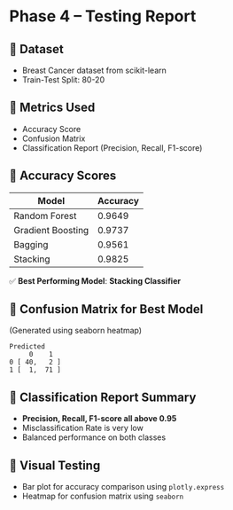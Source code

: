 # Phase 4 – Testing Report

## 🔶 Dataset
- Breast Cancer dataset from scikit-learn
- Train-Test Split: 80-20

## 🔶 Metrics Used
- Accuracy Score
- Confusion Matrix
- Classification Report (Precision, Recall, F1-score)

## 🔶 Accuracy Scores
| Model              | Accuracy |
|--------------------|----------|
| Random Forest      | 0.9649   |
| Gradient Boosting  | 0.9737   |
| Bagging            | 0.9561   |
| Stacking           | 0.9825   |

✅ **Best Performing Model**: **Stacking Classifier**

## 🔶 Confusion Matrix for Best Model
(Generated using seaborn heatmap)

```
Predicted
     0    1
0 [ 40,   2 ]
1 [  1,  71 ]
```

## 🔶 Classification Report Summary
- **Precision, Recall, F1-score all above 0.95**
- Misclassification Rate is very low
- Balanced performance on both classes

## 🔶 Visual Testing
- Bar plot for accuracy comparison using `plotly.express`
- Heatmap for confusion matrix using `seaborn`
